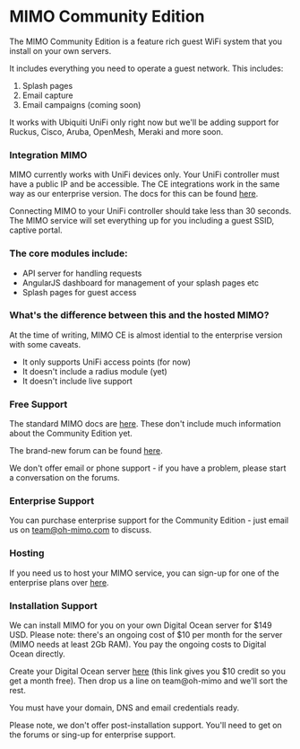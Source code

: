 # MIMO Community Edition

The MIMO Community Edition is a feature rich guest WiFi system that you install on your own servers.

It includes everything you need to operate a guest network. This includes:

1. Splash pages
2. Email capture
3. Email campaigns (coming soon)

It works with Ubiquiti UniFi only right now but we'll be adding support for Ruckus, Cisco, Aruba, OpenMesh, Meraki and more soon.

### Integration MIMO

MIMO currently works with UniFi devices only. Your UniFi controller must have a public IP and be accessible. The CE integrations work in the same way as our enterprise version. The docs for this can be found [here](https://docs.oh-mimo.com/integrations/ubiquiti-unifi-splash-integration).

Connecting MIMO to your UniFi controller should take less than 30 seconds. The MIMO service will set everything up for you including a guest SSID, captive portal.

### The core modules include:

- API server for handling requests
- AngularJS dashboard for management of your splash pages etc
- Splash pages for guest access

### What's the difference between this and the hosted MIMO?

At the time of writing, MIMO CE is almost idential to the enterprise version with some caveats.

- It only supports UniFi access points (for now)
- It doesn't include a radius module (yet)
- It doesn't include live support

### Free Support

The standard MIMO docs are [here](https://docs.oh-mimo.com). These don't include much information about the Community Edition yet. 

The brand-new forum can be found [here](https://discuss.oh-mimo.com/).

We don't offer email or phone support - if you have a problem, please start a conversation on the forums.

### Enterprise Support

You can purchase enterprise support for the Community Edition - just email us on team@oh-mimo.com to discuss.

### Hosting

If you need us to host your MIMO service, you can sign-up for one of the enterprise plans over [here](https://oh-mimo.com/plans).

### Installation Support

We can install MIMO for you on your own Digital Ocean server for $149 USD. Please note: there's an ongoing cost of $10 per month for the server (MIMO needs at least 2Gb RAM). You pay the ongoing costs to Digital Ocean directly. 

Create your Digital Ocean server [here](https://m.do.co/c/8504487cbb3a) (this link gives you $10 credit so you get a month free). Then drop us a line on team@oh-mimo and we'll sort the rest. 

You must have your domain, DNS and email credentials ready. 

Please note, we don't offer post-installation support. You'll need to get on the forums or sing-up for enterprise support.

